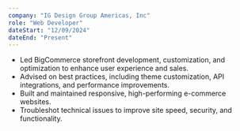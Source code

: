 ```yaml
---
company: "IG Design Group Americas, Inc"
role: "Web Developer"
dateStart: "12/09/2024"
dateEnd: "Present"
---
```


- Led BigCommerce storefront development, customization, and optimization to enhance user experience and sales.  
- Advised on best practices, including theme customization, API integrations, and performance improvements.  
- Built and maintained responsive, high-performing e-commerce websites.  
- Troubleshot technical issues to improve site speed, security, and functionality.